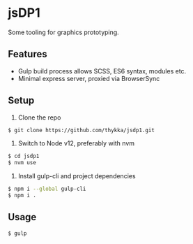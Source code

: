 # jsDP1

Some tooling for graphics prototyping.

## Features

- Gulp build process allows SCSS, ES6 syntax, modules etc.
- Minimal express server, proxied via BrowserSync

## Setup

1. Clone the repo
```sh
$ git clone https://github.com/thykka/jsdp1.git
```

1. Switch to Node v12, preferably with nvm
```sh
$ cd jsdp1
$ nvm use
```

1. Install gulp-cli and project dependencies
```sh
$ npm i --global gulp-cli
$ npm i .
```

## Usage

```sh
$ gulp
```
